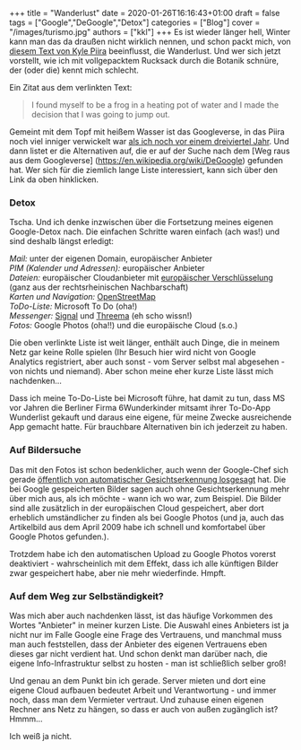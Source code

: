 +++
title = "Wanderlust"
date = 2020-01-26T16:16:43+01:00
draft = false
tags = ["Google","DeGoogle","Detox"]
categories = ["Blog"]
cover = "/images/turismo.jpg"
authors = ["kkl"]
+++
Es ist wieder länger hell, Winter kann man das da draußen nicht wirklich nennen, und schon packt mich, von [diesem Text von Kyle Piira](https://www.kylepiira.com/2020/01/09/why-i-quit-google/) beeinflusst, die Wanderlust. Und wer sich jetzt vorstellt, wie ich mit vollgepacktem Rucksack durch die Botanik schnüre, der (oder die) kennt mich schlecht.

Ein Zitat aus dem verlinkten Text:

> I found myself to be a frog in a heating pot of water and I made the decision that I was going to jump out.

Gemeint mit dem Topf mit heißem Wasser ist das Googleverse, in das Piira noch viel inniger verwickelt war [als ich noch vor einem dreiviertel Jahr](../systemwechsel/). Und dann listet er die Alternativen auf, die er auf der Suche nach dem [Weg raus aus dem Googleverse] (https://en.wikipedia.org/wiki/DeGoogle) gefunden hat.
Wer sich für die ziemlich lange Liste interessiert, kann sich über den Link da oben hinklicken.

### Detox
Tscha. Und ich denke inzwischen über die Fortsetzung meines eigenen Google-Detox nach. Die einfachen Schritte waren einfach (ach was!) und sind deshalb längst erledigt:

*Mail:* unter der eigenen Domain, europäischer Anbieter  
*PIM (Kalender und Adressen):* europäischer Anbieter  
*Dateien:* europäischer Cloudanbieter mit [europäischer Verschlüsselung](https://cryptomator.org/de/) (ganz aus der rechtsrheinischen Nachbarschaft)  
*Karten und Navigation:* [OpenStreetMap](https://www.openstreetmap.org/)  
*ToDo-Liste:* Microsoft To Do (oha!)  
*Messenger:* [Signal](https://signal.org/de) und [Threema](https://threema.ch/de/) (eh scho wissn!)  
*Fotos:* Google Photos (oha!!) und die europäische Cloud (s.o.)  

Die oben verlinkte Liste ist weit länger, enthält auch Dinge, die in meinem Netz gar keine Rolle spielen (Ihr Besuch hier wird nicht von Google Analytics registriert, aber auch sonst - vom Server selbst mal abgesehen - von nichts und niemand). Aber schon meine eher kurze Liste lässt mich nachdenken...

Dass ich meine To-Do-Liste bei Microsoft führe, hat damit zu tun, dass MS vor Jahren die Berliner Firma 6Wunderkinder mitsamt ihrer To-Do-App Wunderlist gekauft und daraus eine eigene, für meine Zwecke ausreichende App gemacht hatte. Für brauchbare Alternativen bin ich jederzeit zu haben.

### Auf Bildersuche
Das mit den Fotos ist schon bedenklicher, auch wenn der Google-Chef sich gerade [öffentlich von automatischer Gesichtserkennung losgesagt](https://www.dw.com/de/kommentar-weil-sie-es-k%C3%B6nnen/a-52109049) hat. Die bei Google gespeicherten Bilder sagen auch ohne Gesichtserkennung mehr über mich aus, als ich möchte - wann ich wo war, zum Beispiel. Die Bilder sind alle zusätzlich in der europäischen Cloud gespeichert, aber dort erheblich umständlicher zu finden als bei Google Photos (und ja, auch das Artikelbild aus dem April 2009 habe ich schnell und komfortabel über Google Photos gefunden.).

Trotzdem habe ich den automatischen Upload zu Google Photos vorerst deaktiviert - wahrscheinlich mit dem Effekt, dass ich alle künftigen Bilder zwar gespeichert habe, aber nie mehr wiederfinde. Hmpft.

### Auf dem Weg zur Selbständigkeit?
Was mich aber auch nachdenken lässt, ist das häufige Vorkommen des Wortes "Anbieter" in meiner kurzen Liste. Die Auswahl eines Anbieters ist ja nicht nur im Falle Google eine Frage des Vertrauens, und manchmal muss man auch feststellen, dass der Anbieter des eigenen Vertrauens eben dieses gar nicht verdient hat. Und schon denkt man darüber nach, die eigene Info-Infrastruktur selbst zu hosten - man ist schließlich selber groß!

Und genau an dem Punkt bin ich gerade. Server mieten und dort eine eigene Cloud aufbauen bedeutet Arbeit und Verantwortung - und immer noch, dass man dem Vermieter vertraut. Und zuhause einen eigenen Rechner ans Netz zu hängen, so dass er auch von außen zugänglich ist? Hmmm...

Ich weiß ja nicht.
